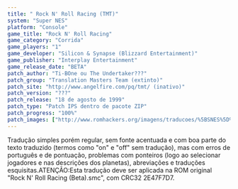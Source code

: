```yaml
---
title: " Rock N' Roll Racing (TMT)"
system: "Super NES"
platform: "Console"
game_title: "Rock N' Roll Racing"
game_category: "Corrida"
game_players: "1"
game_developer: "Silicon & Synapse (Blizzard Entertainment)"
game_publisher: "Interplay Entertainment"
game_release_date: "BETA"
patch_author: "Ti-BOne ou The Undertaker???"
patch_group: "Translation Masters Team (extinto)"
patch_site: "http://www.angelfire.com/pq/tmt/ (inativo)"
patch_version: "???"
patch_release: "18 de agosto de 1999"
patch_type: "Patch IPS dentro de pacote ZIP"
patch_progress: "100%"
patch_images: ["http://www.romhackers.org/imagens/traducoes/%5BSNES%5D%20Rock%20N'%20Roll%20Racing%20-%201.png","http://www.romhackers.org/imagens/traducoes/%5BSNES%5D%20Rock%20N'%20Roll%20Racing%20-%20TMT%20-%202.png","http://www.romhackers.org/imagens/traducoes/%5BSNES%5D%20Rock%20N'%20Roll%20Racing%20-%20TMT%20-%203.png"]
---
```

Tradução simples porém regular, sem fonte acentuada e com boa parte do texto traduzido (termos como "on" e "off" sem tradução), mas com erros de português e de pontuação, problemas com ponteiros (logo ao selecionar jogadores e nas descrições dos planetas), abreviações e traduções esquisitas.ATENÇÃO:Esta tradução deve ser aplicada na ROM original "Rock N' Roll Racing (Beta).smc", com CRC32 2E47F7D7.